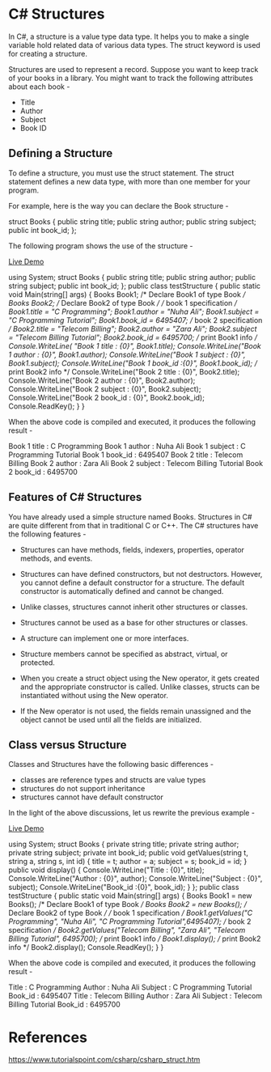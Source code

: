 # C# Structures

In C#, a structure is a value type data type. It helps you to make a single variable hold related data of various data types. The struct keyword is used for creating a structure.

Structures are used to represent a record. Suppose you want to keep track of your books in a library. You might want to track the following attributes about each book -

-   Title
-   Author
-   Subject
-   Book ID

Defining a Structure
--------------------

To define a structure, you must use the struct statement. The struct statement defines a new data type, with more than one member for your program.

For example, here is the way you can declare the Book structure -

struct  Books  {  public  string title;  public  string author;  public  string subject;  public  int book_id;  };

The following program shows the use of the structure -

[Live Demo](http://tpcg.io/PCFGlU)

using  System;  struct  Books  {  public  string title;  public  string author;  public  string subject;  public  int book_id;  };  public  class testStructure {  public  static  void  Main(string[] args)  {  Books  Book1;  /* Declare Book1 of type Book */  Books  Book2;  /* Declare Book2 of type Book */  /* book 1 specification */  Book1.title =  "C Programming";  Book1.author =  "Nuha Ali";  Book1.subject =  "C Programming Tutorial";  Book1.book_id =  6495407;  /* book 2 specification */  Book2.title =  "Telecom Billing";  Book2.author =  "Zara Ali";  Book2.subject =  "Telecom Billing Tutorial";  Book2.book_id =  6495700;  /* print Book1 info */  Console.WriteLine(  "Book 1 title : {0}",  Book1.title);  Console.WriteLine("Book 1 author : {0}",  Book1.author);  Console.WriteLine("Book 1 subject : {0}",  Book1.subject);  Console.WriteLine("Book 1 book_id :{0}",  Book1.book_id);  /* print Book2 info */  Console.WriteLine("Book 2 title : {0}",  Book2.title);  Console.WriteLine("Book 2 author : {0}",  Book2.author);  Console.WriteLine("Book 2 subject : {0}",  Book2.subject);  Console.WriteLine("Book 2 book_id : {0}",  Book2.book_id);  Console.ReadKey();  }  }

When the above code is compiled and executed, it produces the following result -

Book 1 title : C Programming
Book 1 author : Nuha Ali
Book 1 subject : C Programming Tutorial
Book 1 book_id : 6495407
Book 2 title : Telecom Billing
Book 2 author : Zara Ali
Book 2 subject : Telecom Billing Tutorial
Book 2 book_id : 6495700

Features of C# Structures
-------------------------

You have already used a simple structure named Books. Structures in C# are quite different from that in traditional C or C++. The C# structures have the following features -

-   Structures can have methods, fields, indexers, properties, operator methods, and events.

-   Structures can have defined constructors, but not destructors. However, you cannot define a default constructor for a structure. The default constructor is automatically defined and cannot be changed.

-   Unlike classes, structures cannot inherit other structures or classes.

-   Structures cannot be used as a base for other structures or classes.

-   A structure can implement one or more interfaces.

-   Structure members cannot be specified as abstract, virtual, or protected.

-   When you create a struct object using the New operator, it gets created and the appropriate constructor is called. Unlike classes, structs can be instantiated without using the New operator.

-   If the New operator is not used, the fields remain unassigned and the object cannot be used until all the fields are initialized.

Class versus Structure
----------------------

Classes and Structures have the following basic differences -

-   classes are reference types and structs are value types
-   structures do not support inheritance
-   structures cannot have default constructor

In the light of the above discussions, let us rewrite the previous example -

[Live Demo](http://tpcg.io/VJUEs4)

using  System;  struct  Books  {  private  string title;  private  string author;  private  string subject;  private  int book_id;  public  void getValues(string t,  string a,  string s,  int id)  { title = t; author = a; subject = s; book_id = id;  }  public  void display()  {  Console.WriteLine("Title : {0}", title);  Console.WriteLine("Author : {0}", author);  Console.WriteLine("Subject : {0}", subject);  Console.WriteLine("Book_id :{0}", book_id);  }  };  public  class testStructure {  public  static  void  Main(string[] args)  {  Books  Book1  =  new  Books();  /* Declare Book1 of type Book */  Books  Book2  =  new  Books();  /* Declare Book2 of type Book */  /* book 1 specification */  Book1.getValues("C Programming",  "Nuha Ali",  "C Programming Tutorial",6495407);  /* book 2 specification */  Book2.getValues("Telecom Billing",  "Zara Ali",  "Telecom Billing Tutorial",  6495700);  /* print Book1 info */  Book1.display();  /* print Book2 info */  Book2.display();  Console.ReadKey();  }  }

When the above code is compiled and executed, it produces the following result -

Title : C Programming
Author : Nuha Ali
Subject : C Programming Tutorial
Book_id : 6495407
Title : Telecom Billing
Author : Zara Ali
Subject : Telecom Billing Tutorial
Book_id : 6495700

# References
https://www.tutorialspoint.com/csharp/csharp_struct.htm
